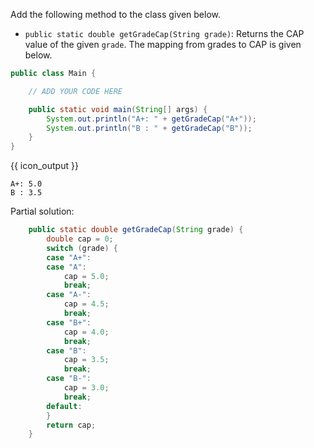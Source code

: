 <panel type="dark" header="###  <small><small>{{ icon_important }} [Key Exercise] `getGradeCap` Method</small></small>" expanded >
<question>

Add the following method to the class given below.

* `public static double getGradeCap(String grade)`: Returns the CAP value of the given `grade`. The mapping from grades to CAP is given below.

<div class="indented">

<include src="../branching/q-gradeHelper.md#capConversion" />

</div>

```java
public class Main {

    // ADD YOUR CODE HERE

    public static void main(String[] args) {
        System.out.println("A+: " + getGradeCap("A+"));
        System.out.println("B : " + getGradeCap("B"));
    }
}
```
{{ icon_output }}
```
A+: 5.0
B : 3.5
```

<div slot="hint">

Partial solution:
```java
    public static double getGradeCap(String grade) {
        double cap = 0;
        switch (grade) {
        case "A+":
        case "A":
            cap = 5.0;
            break;
        case "A-":
            cap = 4.5;
            break;
        case "B+":
            cap = 4.0;
            break;
        case "B":
            cap = 3.5;
            break;
        case "B-":
            cap = 3.0;
            break;
        default:
        }
        return cap;
    }
```

</div>
</question>
</panel>
